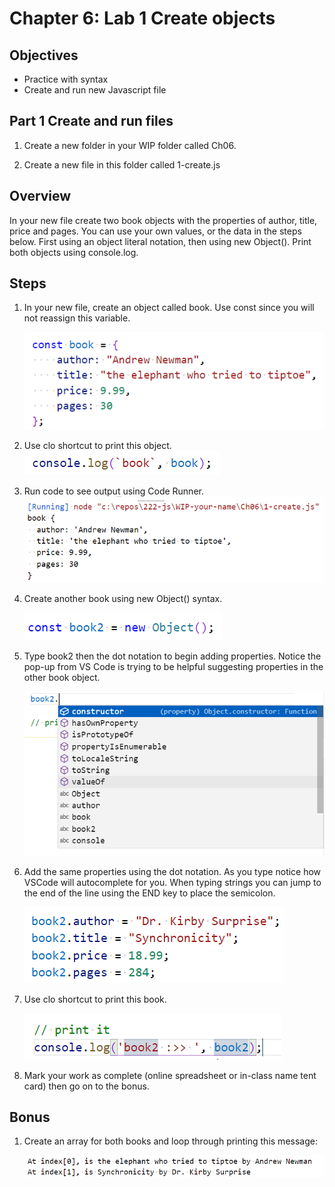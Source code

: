 # Chapter 6: Lab 1 Create objects

## Objectives

* Practice with syntax
* Create and run new Javascript file

## Part 1 Create and run files


1. Create a new folder in your WIP folder called Ch06.

2. Create a new file in this folder called 1-create.js

## Overview

In your new file create two book objects with the properties of author, title, price and pages. You can use your own values, or the data in the steps below.  First using an object literal notation, then using new Object(). Print both objects using console.log.

## Steps

1. In your new file, create an object called book. Use const since you will not reassign this variable.

    ![Open in Preview mode to see image](../screenshots/6-1-literal.png)

1. Use clo shortcut to print this object.
    ![Open in Preview mode to see image](../screenshots/6-1-2-clo.png)

1. Run code to see output using Code Runner.
    ![Open in Preview mode to see image](../screenshots/6-1-3-run-code.png)

1. Create another book using new Object() syntax.

    ![Open in Preview mode to see image](../screenshots/6-1-4-new-obj.png)

1. Type book2 then the dot notation to begin adding properties. Notice the pop-up from VS Code is trying to be helpful suggesting properties in the other book object. 

    ![Open in Preview mode to see image](../screenshots/6-1-5-dot-notation.png)

1. Add the same properties using the dot notation. As you type notice how VSCode will autocomplete for you. When typing strings you can jump to the end of the line using the END key to place the semicolon.


    ![Open in Preview mode to see image](../screenshots/6-1-6-book2-properties.png)

1. Use clo shortcut to print this book.

    ![Open in Preview mode to see image](../screenshots/6-1-7-print.png)

1. Mark your work as complete (online spreadsheet or in-class name tent card) then go on to the bonus.

## Bonus

1. Create an array for both books and loop through printing this message:

    ![Open in Preview mode to see image](../screenshots/6-1-8-print-array.png)
